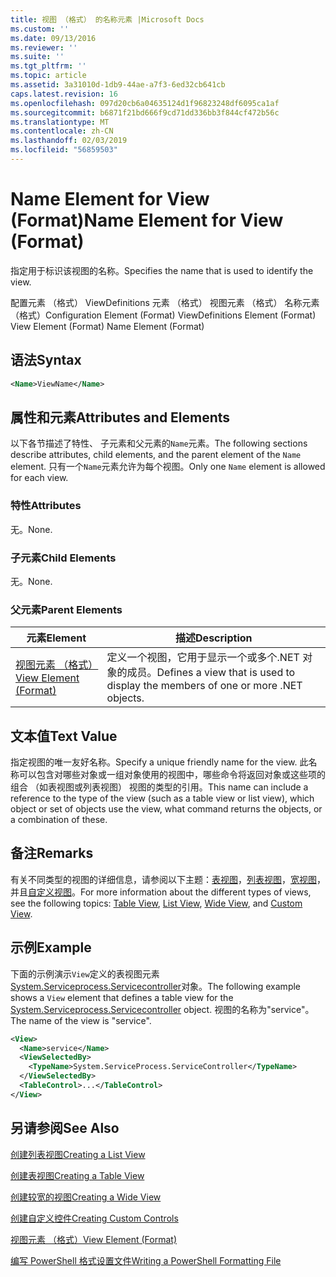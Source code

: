```yaml
---
title: 视图 （格式） 的名称元素 |Microsoft Docs
ms.custom: ''
ms.date: 09/13/2016
ms.reviewer: ''
ms.suite: ''
ms.tgt_pltfrm: ''
ms.topic: article
ms.assetid: 3a31010d-1db9-44ae-a7f3-6ed32cb641cb
caps.latest.revision: 16
ms.openlocfilehash: 097d20cb6a04635124d1f96823248df6095ca1af
ms.sourcegitcommit: b6871f21bd666f9cd71dd336bb3f844cf472b56c
ms.translationtype: MT
ms.contentlocale: zh-CN
ms.lasthandoff: 02/03/2019
ms.locfileid: "56859503"
---
```

# <a name="name-element-for-view-format"></a><span data-ttu-id="fcbeb-102">Name Element for View (Format)</span><span class="sxs-lookup"><span data-stu-id="fcbeb-102">Name Element for View (Format)</span></span>

<span data-ttu-id="fcbeb-103">指定用于标识该视图的名称。</span><span class="sxs-lookup"><span data-stu-id="fcbeb-103">Specifies the name that is used to identify the view.</span></span>

<span data-ttu-id="fcbeb-104">配置元素 （格式） ViewDefinitions 元素 （格式） 视图元素 （格式） 名称元素 （格式）</span><span class="sxs-lookup"><span data-stu-id="fcbeb-104">Configuration Element (Format) ViewDefinitions Element (Format) View Element (Format) Name Element (Format)</span></span>

## <a name="syntax"></a><span data-ttu-id="fcbeb-105">语法</span><span class="sxs-lookup"><span data-stu-id="fcbeb-105">Syntax</span></span>

```xml
<Name>ViewName</Name>
```

## <a name="attributes-and-elements"></a><span data-ttu-id="fcbeb-106">属性和元素</span><span class="sxs-lookup"><span data-stu-id="fcbeb-106">Attributes and Elements</span></span>

<span data-ttu-id="fcbeb-107">以下各节描述了特性、 子元素和父元素的`Name`元素。</span><span class="sxs-lookup"><span data-stu-id="fcbeb-107">The following sections describe attributes, child elements, and the parent element of the `Name` element.</span></span> <span data-ttu-id="fcbeb-108">只有一个`Name`元素允许为每个视图。</span><span class="sxs-lookup"><span data-stu-id="fcbeb-108">Only one `Name` element is allowed for each view.</span></span>

### <a name="attributes"></a><span data-ttu-id="fcbeb-109">特性</span><span class="sxs-lookup"><span data-stu-id="fcbeb-109">Attributes</span></span>

<span data-ttu-id="fcbeb-110">无。</span><span class="sxs-lookup"><span data-stu-id="fcbeb-110">None.</span></span>

### <a name="child-elements"></a><span data-ttu-id="fcbeb-111">子元素</span><span class="sxs-lookup"><span data-stu-id="fcbeb-111">Child Elements</span></span>

<span data-ttu-id="fcbeb-112">无。</span><span class="sxs-lookup"><span data-stu-id="fcbeb-112">None.</span></span>

### <a name="parent-elements"></a><span data-ttu-id="fcbeb-113">父元素</span><span class="sxs-lookup"><span data-stu-id="fcbeb-113">Parent Elements</span></span>

|<span data-ttu-id="fcbeb-114">元素</span><span class="sxs-lookup"><span data-stu-id="fcbeb-114">Element</span></span>|<span data-ttu-id="fcbeb-115">描述</span><span class="sxs-lookup"><span data-stu-id="fcbeb-115">Description</span></span>|
|-------------|-----------------|
|[<span data-ttu-id="fcbeb-116">视图元素 （格式）</span><span class="sxs-lookup"><span data-stu-id="fcbeb-116">View Element (Format)</span></span>](./view-element-format.md)|<span data-ttu-id="fcbeb-117">定义一个视图，它用于显示一个或多个.NET 对象的成员。</span><span class="sxs-lookup"><span data-stu-id="fcbeb-117">Defines a view that is used to display the members of one or more .NET objects.</span></span>|

## <a name="text-value"></a><span data-ttu-id="fcbeb-118">文本值</span><span class="sxs-lookup"><span data-stu-id="fcbeb-118">Text Value</span></span>

<span data-ttu-id="fcbeb-119">指定视图的唯一友好名称。</span><span class="sxs-lookup"><span data-stu-id="fcbeb-119">Specify a unique friendly name for the view.</span></span> <span data-ttu-id="fcbeb-120">此名称可以包含对哪些对象或一组对象使用的视图中，哪些命令将返回对象或这些项的组合 （如表视图或列表视图） 视图的类型的引用。</span><span class="sxs-lookup"><span data-stu-id="fcbeb-120">This name can include a reference to the type of the view (such as a table view or list view), which object or set of objects use the view, what command returns the objects, or a combination of these.</span></span>

## <a name="remarks"></a><span data-ttu-id="fcbeb-121">备注</span><span class="sxs-lookup"><span data-stu-id="fcbeb-121">Remarks</span></span>

<span data-ttu-id="fcbeb-122">有关不同类型的视图的详细信息，请参阅以下主题：[表视图](./creating-a-table-view.md)，[列表视图](./creating-a-list-view.md)，[宽视图](./creating-a-wide-view.md)，并且[自定义视图](./creating-custom-controls.md)。</span><span class="sxs-lookup"><span data-stu-id="fcbeb-122">For more information about the different types of views, see the following topics: [Table View](./creating-a-table-view.md), [List View](./creating-a-list-view.md), [Wide View](./creating-a-wide-view.md), and [Custom View](./creating-custom-controls.md).</span></span>

## <a name="example"></a><span data-ttu-id="fcbeb-123">示例</span><span class="sxs-lookup"><span data-stu-id="fcbeb-123">Example</span></span>

<span data-ttu-id="fcbeb-124">下面的示例演示`View`定义的表视图元素[System.Serviceprocess.Servicecontroller](/dotnet/api/System.ServiceProcess.ServiceController)对象。</span><span class="sxs-lookup"><span data-stu-id="fcbeb-124">The following example shows a `View` element that defines a table view for the [System.Serviceprocess.Servicecontroller](/dotnet/api/System.ServiceProcess.ServiceController) object.</span></span> <span data-ttu-id="fcbeb-125">视图的名称为"service"。</span><span class="sxs-lookup"><span data-stu-id="fcbeb-125">The name of the view is "service".</span></span>

```xml
<View>
  <Name>service</Name>
  <ViewSelectedBy>
    <TypeName>System.ServiceProcess.ServiceController</TypeName>
  </ViewSelectedBy>
  <TableControl>...</TableControl>
</View>

```

## <a name="see-also"></a><span data-ttu-id="fcbeb-126">另请参阅</span><span class="sxs-lookup"><span data-stu-id="fcbeb-126">See Also</span></span>

[<span data-ttu-id="fcbeb-127">创建列表视图</span><span class="sxs-lookup"><span data-stu-id="fcbeb-127">Creating a List View</span></span>](./creating-a-list-view.md)

[<span data-ttu-id="fcbeb-128">创建表视图</span><span class="sxs-lookup"><span data-stu-id="fcbeb-128">Creating a Table View</span></span>](./creating-a-table-view.md)

[<span data-ttu-id="fcbeb-129">创建较宽的视图</span><span class="sxs-lookup"><span data-stu-id="fcbeb-129">Creating a Wide View</span></span>](./creating-a-wide-view.md)

[<span data-ttu-id="fcbeb-130">创建自定义控件</span><span class="sxs-lookup"><span data-stu-id="fcbeb-130">Creating Custom Controls</span></span>](./creating-custom-controls.md)

[<span data-ttu-id="fcbeb-131">视图元素 （格式）</span><span class="sxs-lookup"><span data-stu-id="fcbeb-131">View Element (Format)</span></span>](./view-element-format.md)

[<span data-ttu-id="fcbeb-132">编写 PowerShell 格式设置文件</span><span class="sxs-lookup"><span data-stu-id="fcbeb-132">Writing a PowerShell Formatting File</span></span>](./writing-a-powershell-formatting-file.md)
